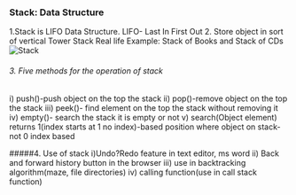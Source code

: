 ### Stack: Data Structure
1.Stack is LIFO Data Structure. LIFO- Last In First Out
2. Store object in sort of vertical Tower
   Stack Real life Example: Stack of Books and Stack of CDs
   ![Stack](https://www.boardinfinity.com/blog/content/images/2023/02/Stack-1.png "Stack")

###### 3. Five methods for the operation of stack
i) push()-push object on the top the stack
ii) pop()-remove object on the top the stack
iii) peek()- find element on the top the stack without removing it
iv) empty()- search the stack it is empty or not
v) search(Object element) returns 1(index starts at 1 no index)-based position where object             on stack- not 0 index based


#####4. Use of stack
i)Undo?Redo feature in text editor, ms word
ii) Back and forward history button in the browser
iii) use in backtracking algorithm(maze, file directories)
iv) calling function(use in call stack function)
